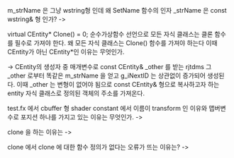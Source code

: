

 m_strName 은 그냥 wstring형 인데 왜 SetName 함수의 인자 _strName 은 const wstring& 형 인가?
->

virtual CEntity* Clone() = 0; 순수가상함수 선언으로 모든 자식 클래스는 클론 함수를 필수로 가져야 한다. 왜 모든 자식 클래스는 Clone() 함수를 가져야 하는다 이때 CEntity가 아닌 CEntity*인 이유는 무엇인가.

-> CEntity의 생성자 중 매개변수로 const CEntity& _other 를 받는 rjtdms 그 _other 로부터 똑같은 m_strName 을 얻고 g_iNextID 는 상관없이 증가되어 생성된다. 이때 _other 는 변형이 없어야 됨으로 const CEntity& 형으로 복사하고자 하는 entity 자식 클래스로 정의된 객체의 주소를 가져온다.

test.fx 에서 cbuffer 형 shader constant 에서 이름이 transform 인 이유와 맵버변수로 포지션 하나를 가지고 있는 이유는 무엇인가.
-> 


clone 을 하는 이유는
->

clone 에서 clone 에 대한 함수 정의가 없다는 오류가 뜨는 이유는?
->

